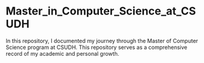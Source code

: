 # Master_in_Computer_Science_at_CSUDH
In this repository, I documented my journey through the Master of Computer Science program at CSUDH. This repository serves as a comprehensive record of my academic and personal growth.

